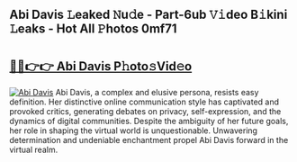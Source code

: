 ## Abi Davis 𝙻eaked 𝙽u𝚍e - Part-6ub 𝚅𝚒deo B𝚒kini 𝙻eaks - Hot All 𝙿hotos 0mf71

# <h2><a href="http://ld24t9.urlbe.top/?page=Abi+Davis">🔗🔗👉👉 Abi Davis P𝚑oto𝚜Vid𝚎o</a></h2>

[![Abi Davis](https://i.imgur.com/eBuTRDB.gif)](http://ld24t9.urlbe.top/?page=Abi+Davis)
Abi Davis, a complex and elusive persona, resists easy definition. Her distinctive online communication style has captivated and provoked critics, generating debates on privacy, self-expression, and the dynamics of digital communities. Despite the ambiguity of her future goals, her role in shaping the virtual world is unquestionable. Unwavering determination and undeniable enchantment propel Abi Davis forward in the virtual realm.
